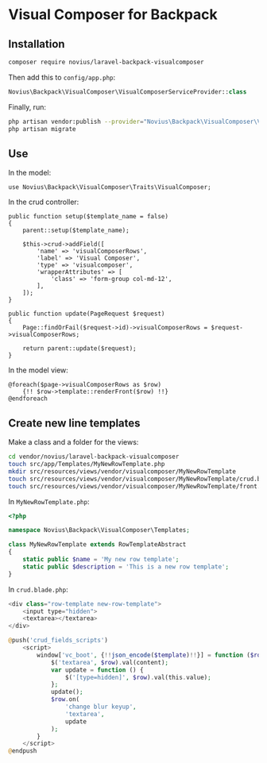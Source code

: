 # Visual Composer for Backpack

## Installation

```sh
composer require novius/laravel-backpack-visualcomposer
```

Then add this to `config/app.php`:

```php
Novius\Backpack\VisualComposer\VisualComposerServiceProvider::class
```

Finally, run:

```bash
php artisan vendor:publish --provider="Novius\Backpack\VisualComposer\VisualComposerServiceProvider"
php artisan migrate
```

## Use

In the model:

```php?start_inline=1
use Novius\Backpack\VisualComposer\Traits\VisualComposer;
```

In the crud controller:

```php?start_inline=1
public function setup($template_name = false)
{
    parent::setup($template_name);

    $this->crud->addField([
        'name' => 'visualComposerRows',
        'label' => 'Visual Composer',
        'type' => 'visualcomposer',
        'wrapperAttributes' => [
            'class' => 'form-group col-md-12',
        ],
    ]);
}

public function update(PageRequest $request)
{
    Page::findOrFail($request->id)->visualComposerRows = $request->visualComposerRows;

    return parent::update($request);
}
```

In the model view:

```php?start_inline=1
@foreach($page->visualComposerRows as $row)
    {!! $row->template::renderFront($row) !!}
@endforeach
```

## Create new line templates

Make a class and a folder for the views:

```bash
cd vendor/novius/laravel-backpack-visualcomposer
touch src/app/Templates/MyNewRowTemplate.php
mkdir src/resources/views/vendor/visualcomposer/MyNewRowTemplate
touch src/resources/views/vendor/visualcomposer/MyNewRowTemplate/crud.blade.php
touch src/resources/views/vendor/visualcomposer/MyNewRowTemplate/front.blade.php
```

In `MyNewRowTemplate.php`:

```php
<?php

namespace Novius\Backpack\VisualComposer\Templates;

class MyNewRowTemplate extends RowTemplateAbstract
{
    static public $name = 'My new row template';
    static public $description = 'This is a new row template';
}
```

In `crud.blade.php`:

```php
<div class="row-template new-row-template">
    <input type="hidden">
    <textarea></textarea>
</div>

@push('crud_fields_scripts')
    <script>
        window['vc_boot', {!!json_encode($template)!!}] = function ($row, content) {
            $('textarea', $row).val(content);
            var update = function () {
                $('[type=hidden]', $row).val(this.value);
            };
            update();
            $row.on(
                'change blur keyup',
                'textarea',
                update
            );
        }
    </script>
@endpush
```
